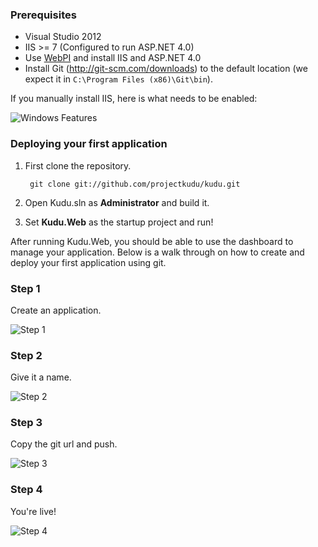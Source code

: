 ### Prerequisites
* Visual Studio 2012
* IIS >= 7 (Configured to run ASP.NET 4.0)
* Use [WebPI](http://go.microsoft.com/fwlink/?LinkID=145505) and install IIS and ASP.NET 4.0
* Install Git (http://git-scm.com/downloads) to the default location (we expect it in ```C:\Program Files (x86)\Git\bin```).


If you manually install IIS, here is what needs to be enabled:

![Windows Features](http://i.imgur.com/ZdFpz.png)


### Deploying your first application
1. First clone the repository.

        git clone git://github.com/projectkudu/kudu.git

3. Open Kudu.sln as **Administrator** and build it.

4. Set **Kudu.Web** as the startup project and run!

After running Kudu.Web, you should be able to use the dashboard to manage your application. Below is a walk through on how to create and deploy your first application using git.

### Step 1
Create an application.

![Step 1](http://i.imgur.com/pScf7.png)

### Step 2
Give it a name.

![Step 2](http://i.imgur.com/xebWn.png)

### Step 3
Copy the git url and push.

![Step 3](http://i.imgur.com/vsWqb.png)

### Step 4
You're live!

![Step 4](http://i.imgur.com/zN5lf.png)